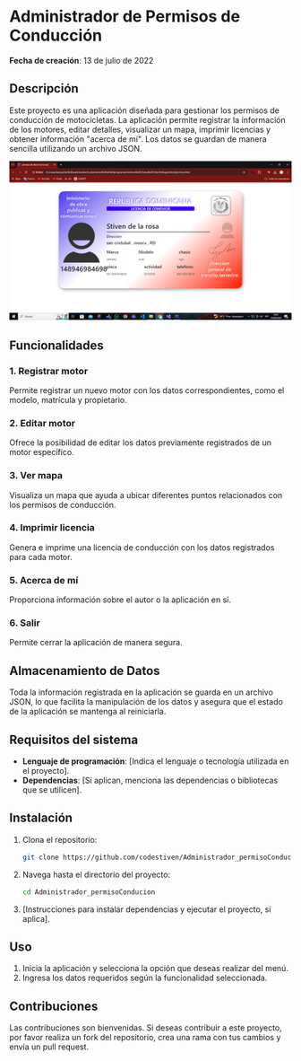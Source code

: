 # Administrador de Permisos de Conducción

**Fecha de creación**: 13 de julio de 2022

## Descripción

Este proyecto es una aplicación diseñada para gestionar los permisos de conducción de motocicletas. La aplicación permite registrar la información de los motores, editar detalles, visualizar un mapa, imprimir licencias y obtener información "acerca de mí". Los datos se guardan de manera sencilla utilizando un archivo JSON.

![Captura de pantalla](https://github.com/codestiven/Administrador_permisoConducion/blob/master/Captura%20de%20pantalla%20(373).png)

## Funcionalidades

### 1. Registrar motor
Permite registrar un nuevo motor con los datos correspondientes, como el modelo, matrícula y propietario.

### 2. Editar motor
Ofrece la posibilidad de editar los datos previamente registrados de un motor específico.

### 3. Ver mapa
Visualiza un mapa que ayuda a ubicar diferentes puntos relacionados con los permisos de conducción.

### 4. Imprimir licencia
Genera e imprime una licencia de conducción con los datos registrados para cada motor.

### 5. Acerca de mí
Proporciona información sobre el autor o la aplicación en sí.

### 6. Salir
Permite cerrar la aplicación de manera segura.

## Almacenamiento de Datos

Toda la información registrada en la aplicación se guarda en un archivo JSON, lo que facilita la manipulación de los datos y asegura que el estado de la aplicación se mantenga al reiniciarla.

## Requisitos del sistema

- **Lenguaje de programación**: [Indica el lenguaje o tecnología utilizada en el proyecto].
- **Dependencias**: [Si aplican, menciona las dependencias o bibliotecas que se utilicen].

## Instalación

1. Clona el repositorio:
    ```bash
    git clone https://github.com/codestiven/Administrador_permisoConducion.git
    ```

2. Navega hasta el directorio del proyecto:
    ```bash
    cd Administrador_permisoConducion
    ```

3. [Instrucciones para instalar dependencias y ejecutar el proyecto, si aplica].

## Uso

1. Inicia la aplicación y selecciona la opción que deseas realizar del menú.
2. Ingresa los datos requeridos según la funcionalidad seleccionada.

## Contribuciones

Las contribuciones son bienvenidas. Si deseas contribuir a este proyecto, por favor realiza un fork del repositorio, crea una rama con tus cambios y envía un pull request.
